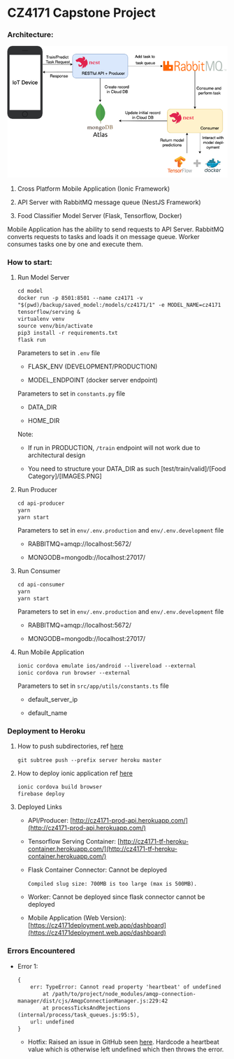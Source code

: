 # CZ4171 Capstone Project

### Architecture:

![](Architecture%20Design.png)

1. Cross Platform Mobile Application (Ionic Framework)

2. API Server with RabbitMQ message queue (NestJS Framework)

3. Food Classifier Model Server (Flask, Tensorflow, Docker)

Mobile Application has the ability to send requests to API Server. RabbitMQ converts requests to tasks and loads it on message queue. Worker consumes tasks one by one and execute them.

### How to start:

1. Run Model Server

	```
	cd model
	docker run -p 8501:8501 --name cz4171 -v "$(pwd)/backup/saved_model:/models/cz4171/1" -e MODEL_NAME=cz4171 tensorflow/serving &
   virtualenv venv
   source venv/bin/activate
   pip3 install -r requirements.txt
   flask run
	```
	
	Parameters to set in `.env` file
	
	- FLASK_ENV (DEVELOPMENT/PRODUCTION)

	- MODEL_ENDPOINT (docker server endpoint)

	Parameters to set in `constants.py` file
	
	- DATA_DIR

	- HOME_DIR

	Note:
	
	- If run in PRODUCTION, `/train` endpoint will not work due to architectural design

	- You need to structure your DATA_DIR as such [test/train/valid]/[Food Category]/[IMAGES.PNG]

2. Run Producer

	```
	cd api-producer
   yarn
   yarn start
	```
	
	Parameters to set in `env/.env.production` and `env/.env.development` file
	
	- RABBITMQ=amqp://localhost:5672/

	- MONGODB=mongodb://localhost:27017/

3. Run Consumer

	```
	cd api-consumer
	yarn
	yarn start
	```
	
	Parameters to set in `env/.env.production` and `env/.env.development` file
	
	- RABBITMQ=amqp://localhost:5672/

	- MONGODB=mongodb://localhost:27017/
	
4. Run Mobile Application

	```
	ionic cordova emulate ios/android --livereload --external
	ionic cordova run browser --external
	```
	
	Parameters to set in `src/app/utils/constants.ts` file
	
	- default_server_ip

	- default_name

### Deployment to Heroku

1. How to push subdirectories, ref [here](https://stackoverflow.com/questions/26241683/heroku-deploy-a-sub-directory)

	`git subtree push --prefix server heroku master`
	
2. How to deploy ionic application ref [here](https://ionicframework.com/docs/angular/pwa)

	```
   ionic cordova build browser
   firebase deploy
	```

2. Deployed Links

	- API/Producer: [http://cz4171-prod-api.herokuapp.com/](http://cz4171-prod-api.herokuapp.com/)

	- Tensorflow Serving Container: [http://cz4171-tf-heroku-container.herokuapp.com/](http://cz4171-tf-heroku-container.herokuapp.com/)

	- Flask Container Connector: Cannot be deployed

		`Compiled slug size: 700MB is too large (max is 500MB).`

	- Worker: Cannot be deployed since flask connector cannot be deployed

	- Mobile Application (Web Version): [https://cz4171deployment.web.app/dashboard](https://cz4171deployment.web.app/dashboard)

### Errors Encountered

- Error 1:

    ```
    {
        err: TypeError: Cannot read property 'heartbeat' of undefined
            at /path/to/project/node_modules/amqp-connection-manager/dist/cjs/AmqpConnectionManager.js:229:42
            at processTicksAndRejections (internal/process/task_queues.js:95:5),
        url: undefined
    }
    ```

    - Hotfix: Raised an issue in GitHub seen [here](https://github.com/jwalton/node-amqp-connection-manager/issues/232). Hardcode a heartbeat value which is otherwise left undefined which then throws the error.

